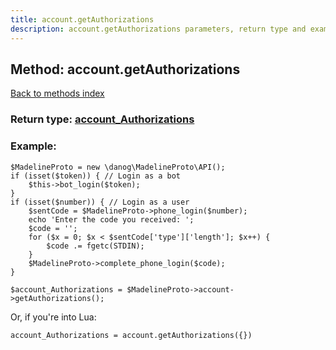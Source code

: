 ```yaml
---
title: account.getAuthorizations
description: account.getAuthorizations parameters, return type and example
---
```

## Method: account.getAuthorizations  
[Back to methods index](index.md)




### Return type: [account\_Authorizations](../types/account_Authorizations.md)

### Example:


```
$MadelineProto = new \danog\MadelineProto\API();
if (isset($token)) { // Login as a bot
    $this->bot_login($token);
}
if (isset($number)) { // Login as a user
    $sentCode = $MadelineProto->phone_login($number);
    echo 'Enter the code you received: ';
    $code = '';
    for ($x = 0; $x < $sentCode['type']['length']; $x++) {
        $code .= fgetc(STDIN);
    }
    $MadelineProto->complete_phone_login($code);
}

$account_Authorizations = $MadelineProto->account->getAuthorizations();
```

Or, if you're into Lua:

```
account_Authorizations = account.getAuthorizations({})
```

